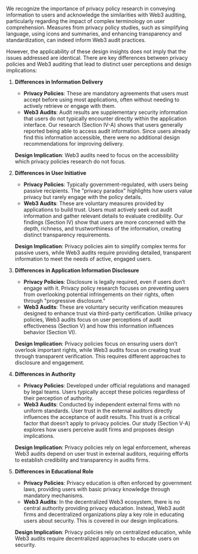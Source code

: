 We recognize the importance of privacy policy research in conveying information to users and acknowledge the similarities with Web3 auditing, particularly regarding the impact of complex terminology on user comprehension. Measures from privacy policy studies, such as simplifying language, using icons and summaries, and enhancing transparency and standardization, can indeed inform Web3 audit practices.

However, the applicability of these design insights does not imply that the issues addressed are identical. There are key differences between privacy policies and Web3 auditing that lead to distinct user perceptions and design implications:

1. **Differences in Information Delivery**  
   - **Privacy Policies**: These are mandatory agreements that users must accept before using most applications, often without needing to actively retrieve or engage with them.  
   - **Web3 Audits**: Audit results are supplementary security information that users do not typically encounter directly within the application interface. Our research (Section IV-A) shows that users generally reported being able to access audit information. Since users already find this information accessible, there were no additional design recommendations for improving delivery.

   **Design Implication**:  Web3 audits need to focus on the accessibility which privacy policies research do not focus.

2. **Differences in User Initiative**  
   - **Privacy Policies**: Typically government-regulated, with users being passive recipients. The "privacy paradox" highlights how users value privacy but rarely engage with the policy details.  
   - **Web3 Audits**: These are voluntary measures provided by applications to build trust. Users must actively seek out audit information and gather relevant details to evaluate credibility. Our findings (Section IV) show that users are more concerned with the depth, richness, and trustworthiness of the information, creating distinct transparency requirements.

   **Design Implication**: Privacy policies aim to simplify complex terms for passive users, while Web3 audits require providing detailed, transparent information to meet the needs of active, engaged users.

3. **Differences in Application Information Disclosure**  
   - **Privacy Policies**: Disclosure is legally required, even if users don’t engage with it. Privacy policy research focuses on preventing users from overlooking potential infringements on their rights, often through "progressive disclosure."  
   - **Web3 Audits**: These are voluntary security verification measures designed to enhance trust via third-party certification. Unlike privacy policies, Web3 audits focus on user perceptions of audit effectiveness (Section V) and how this information influences behavior (Section VI).

   **Design Implication**: Privacy policies focus on ensuring users don’t overlook important rights, while Web3 audits focus on creating trust through transparent verification. This requires different approaches to disclosure and engagement.

4. **Differences in Authority**  
   - **Privacy Policies**: Developed under official regulations and managed by legal teams. Users typically accept these policies regardless of their perception of authority.  
   - **Web3 Audits**: Conducted by independent external firms with no uniform standards. User trust in the external auditors directly influences the acceptance of audit results. This trust is a critical factor that doesn’t apply to privacy policies. Our study (Section V-A) explores how users perceive audit firms and proposes design implications.

   **Design Implication**: Privacy policies rely on legal enforcement, whereas Web3 audits depend on user trust in external auditors, requiring efforts to establish credibility and transparency in audits firms.

5. **Differences in Educational Role**  
   - **Privacy Policies**: Privacy education is often enforced by government laws, providing users with basic privacy knowledge through mandatory mechanisms.  
   - **Web3 Audits**: In the decentralized Web3 ecosystem, there is no central authority providing privacy education. Instead, Web3 audit firms and decentralized organizations play a key role in educating users about security. This is covered in our design implications.

   **Design Implication**: Privacy policies rely on centralized education, while Web3 audits require decentralized approaches to educate users on security.
